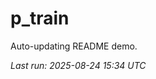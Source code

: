 # p_train

Auto-updating README demo.

<!--START_SECTION:status-->
_Last run: 2025-08-24 15:34 UTC_
<!--END_SECTION:status-->






























































































